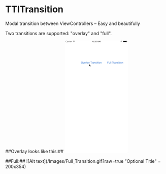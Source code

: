 TTITransition
=============

Modal transition between ViewControllers – Easy and beautifully 

Two transitions are supported: "overlay" and "full".

##Overlay looks like this:##
![Alt text](/Images/Overlay_Transition.gif?raw=true "Optional Title")

##Full:##
![Alt text](/Images/Full_Transition.gif?raw=true "Optional Title" = 200x354)

